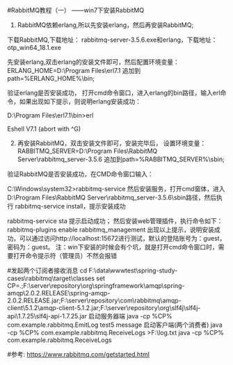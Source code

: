#RabbitMQ教程（一） ——win7下安装RabbitMQ
1. RabbitMQ依赖erlang,所以先安装erlang，然后再安装RabbitMQ;

下载RabbitMQ,下载地址： rabbitmq-server-3.5.6.exe和erlang，下载地址：otp_win64_18.1.exe

先安装erlang,双击erlang的安装文件即可，然后配置环境变量：
  ERLANG_HOME=D:\Program Files\erl7.1
   追加到path=%ERLANG_HOME%\bin;

验证erlang是否安装成功， 打开cmd命令窗口，进入erlang的bin路径，输入erl命令，如果出现如下提示，则说明erlang安装成功：

D:\Program Files\erl7.1\bin>erl

Eshell V7.1  (abort with ^G)

2. 再安装RabbitMQ，双击安装文件即可，安装完毕后， 设置环境变量：
   RABBITMQ_SERVER=D:\Program Files\RabbitMQ Server\rabbitmq_server-3.5.6
   追加到path=%RABBITMQ_SERVER%\sbin;

验证RabbitMQ是否安装成功，在CMD命令窗口输入：

C:\Windows\system32>rabbitmq-service
然后安装服务，打开cmd窗体，进入D:\Program Files\RabbitMQ Server\rabbitmq_server-3.5.6\sbin路径，然后执行 rabbitmq-service install，提示安装成功

rabbitmq-service sta
提示启动成功；
然后安装web管理插件，执行命令如下：
rabbitmq-plugins enable rabbitmq_management
出现以上提示，说明安装成功，可以通过访问http://localhost:15672进行测试，默认的登陆账号为：guest，密码为：guest。
注：win下安装的时候会有个坑，就是打开cmd命令窗口时，需要打开命令提示符（管理员）不然会报错

#发起两个订阅者接收消息
cd F:\data\wwwtest\spring-study-cases\rabbitmq\target\classes
set CP=.;F:\server\repository\org\springframework\amqp\spring-amqp\2.0.2.RELEASE\spring-amqp-2.0.2.RELEASE.jar;F:\server\repository\com\rabbitmq\amqp-client\5.1.2\amqp-client-5.1.2.jar;F:\server\repository\org\slf4j\slf4j-api\1.7.25\slf4j-api-1.7.25.jar
启动服务器端
java -cp %CP% com.example.rabbitmq.EmitLog  test5 message
启动客户端(两个消费者)
java -cp %CP% com.example.rabbitmq.ReceiveLogs >F:\log.txt
java -cp %CP% com.example.rabbitmq.ReceiveLogs

#参考:
https://www.rabbitmq.com/getstarted.html